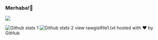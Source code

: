 ### Merhaba!👋

<!--
**aliyulkebir0062/aliyulkebir0062** is a ✨ _special_ ✨ repository because its `README.md` (this file) appears on your GitHub profile.

Here are some ideas to get you started:

- 🔭 I’m currently working on ...
- 🌱 I’m currently learning ...
- 👯 I’m looking to collaborate on ...
- 🤔 I’m looking for help with ...
- 💬 Ask me about ...
- 📫 How to reach me: ...
- 😄 Pronouns: ...
- ⚡ Fun fact: ...
-->
<img src="gorsel-link" width="auto">


![Github stats 1](https://github-readme-stats.vercel.app/api?username=aliyulkebir0062&show_icons=true&theme=gradient) 
![Github stats 2](https://github-readme-stats.vercel.app/api?username=aliyulkebir0062&show_icons=true&theme=radical)
view rawgistfile1.txt hosted with ❤ by GitHub
